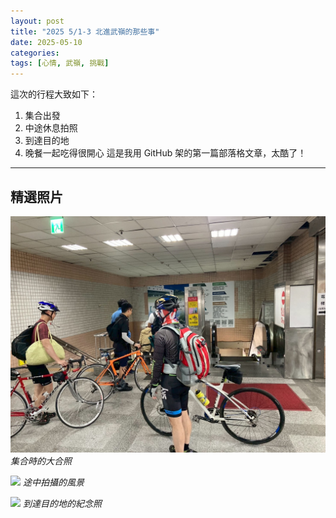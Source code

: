 ```yaml
---
layout: post
title: "2025 5/1-3 北進武嶺的那些事"
date: 2025-05-10
categories: 
tags: [心情, 武嶺, 挑戰]
---
```

這次的行程大致如下：

1. 集合出發
2. 中途休息拍照
3. 到達目的地
4. 晚餐一起吃得很開心
這是我用 GitHub 架的第一篇部落格文章，太酷了！

---

## 精選照片

![](assets/img/LINE_ALBUM_20250501北進武嶺Day1_250510_1.jpg)
*集合時的大合照*

![](https://你的圖片網址2.jpg)
*途中拍攝的風景*

![](https://你的圖片網址3.jpg)
*到達目的地的紀念照*

